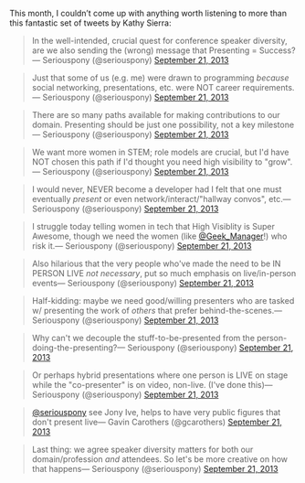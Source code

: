 

This month, I couldn’t come up with anything worth listening to more than this fantastic set of tweets by
Kathy Sierra:

> In the well-intended, crucial quest for conference speaker diversity,
> are we also sending the (wrong) message that Presenting = Success?— Seriouspony (@seriouspony)
> [September 21,
> 2013](https://twitter.com/seriouspony/statuses/381447980227624961)

> Just
> that some of us (e.g. me) were drawn to programming *because* social networking, presentations, etc. were NOT
> career requirements.— Seriouspony (@seriouspony) [September 21,
> 2013](https://twitter.com/seriouspony/statuses/381448502603051009)

> There
> are so many paths available for making contributions to our domain. Presenting should be just one possibility,
> not a key milestone— Seriouspony (@seriouspony) [September 21,
> 2013](https://twitter.com/seriouspony/statuses/381449276351451136)

> We
> want more women in STEM; role models are crucial, but I'd have NOT chosen this path if I'd thought you
> need high visibility to "grow".— Seriouspony (@seriouspony) [September 21,
> 2013](https://twitter.com/seriouspony/statuses/381451153998741504)

> I
> would never, NEVER become a developer had I felt that one must eventually *present* or even
> network/interact/"hallway convos", etc.— Seriouspony (@seriouspony) [September 21,
> 2013](https://twitter.com/seriouspony/statuses/381453590172160001)

> I
> struggle today telling women in tech that High Visiblity is Super Awesome, though we need the women (like
> [@Geek_Manager](https://twitter.com/Geek_Manager)!) who risk it.— Seriouspony (@seriouspony)
> [September 21,
> 2013](https://twitter.com/seriouspony/statuses/381454750429900800)

> Also
> hilarious that the very people who've made the need to be IN PERSON LIVE *not necessary*, put so much
> emphasis on live/in-person events— Seriouspony (@seriouspony) [September 21,
> 2013](https://twitter.com/seriouspony/statuses/381455496240050176)

> Half-kidding:
> maybe we need good/willing presenters who are tasked w/ presenting the work of *others* that prefer
> behind-the-scenes.— Seriouspony (@seriouspony) [September 21,
> 2013](https://twitter.com/seriouspony/statuses/381472102533976064)

> Why
> can't we decouple the stuff-to-be-presented from the person-doing-the-presenting?— Seriouspony
> (@seriouspony) [September 21,
> 2013](https://twitter.com/seriouspony/statuses/381472256334905344)

> Or
> perhaps hybrid presentations where one person is LIVE on stage while the "co-presenter" is on video,
> non-live. (I've done this)— Seriouspony (@seriouspony) [September 21,
> 2013](https://twitter.com/seriouspony/statuses/381472699626708992)

> [@seriouspony](https://twitter.com/seriouspony)
> see Jony Ive, helps to have very public figures that don't present live— Gavin Carothers
> (@gcarothers) [September 21,
> 2013](https://twitter.com/gcarothers/statuses/381473931334389760)

> Last
> thing: we agree speaker diversity matters for both our domain/profession *and* attendees. So let's be more
> creative on how that happens— Seriouspony (@seriouspony) [September 21,
> 2013](https://twitter.com/seriouspony/statuses/381474381840392192)
